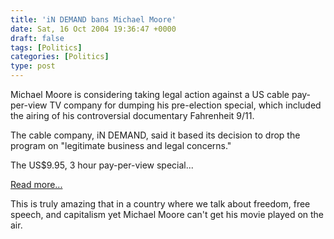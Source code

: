 ```yaml
---
title: 'iN DEMAND bans Michael Moore'
date: Sat, 16 Oct 2004 19:36:47 +0000
draft: false
tags: [Politics]
categories: [Politics]
type: post
---
```


Michael Moore is considering taking legal action against a US cable pay-per-view TV company for dumping his pre-election special, which included the airing of his controversial documentary Fahrenheit 9/11.

The cable company, iN DEMAND, said it based its decision to drop the program on "legitimate business and legal concerns."

The US$9.95, 3 hour pay-per-view special...

[Read more...](http://www.halifaxlive.com/michael_moore_10162004_3824.php)

This is truly amazing that in a country where we talk about freedom, free speech, and capitalism yet Michael Moore can't get his movie played on the air.